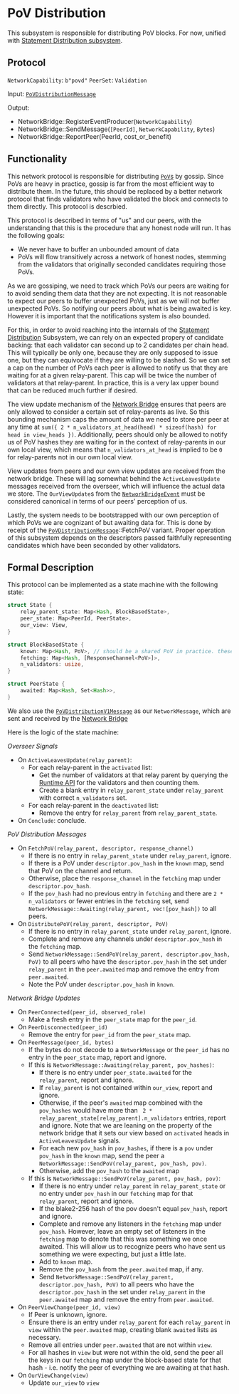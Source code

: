 # PoV Distribution

This subsystem is responsible for distributing PoV blocks. For now, unified with [Statement Distribution subsystem](statement-distribution.md).

## Protocol

`NetworkCapability`: `b"povd"`
`PeerSet`: `Validation`

Input: [`PoVDistributionMessage`](../../types/overseer-protocol.md#pov-distribution-message)


Output:

- NetworkBridge::RegisterEventProducer(`NetworkCapability`)
- NetworkBridge::SendMessage(`[PeerId]`, `NetworkCapability`, `Bytes`)
- NetworkBridge::ReportPeer(PeerId, cost_or_benefit)


## Functionality

This network protocol is responsible for distributing [`PoV`s](../../types/availability.md#proof-of-validity) by gossip. Since PoVs are heavy in practice, gossip is far from the most efficient way to distribute them. In the future, this should be replaced by a better network protocol that finds validators who have validated the block and connects to them directly. This protocol is descrbied.

This protocol is described in terms of "us" and our peers, with the understanding that this is the procedure that any honest node will run. It has the following goals:
  - We never have to buffer an unbounded amount of data
  - PoVs will flow transitively across a network of honest nodes, stemming from the validators that originally seconded candidates requiring those PoVs.

As we are gossiping, we need to track which PoVs our peers are waiting for to avoid sending them data that they are not expecting. It is not reasonable to expect our peers to buffer unexpected PoVs, just as we will not buffer unexpected PoVs. So notifying our peers about what is being awaited is key. However it is important that the notifications system is also bounded.

For this, in order to avoid reaching into the internals of the [Statement Distribution](statement-distribution.md) Subsystem, we can rely on an expected propery of candidate backing: that each validator can second up to 2 candidates per chain head. This will typically be only one, because they are only supposed to issue one, but they can equivocate if they are willing to  be slashed. So we can set a cap on the number of PoVs each peer is allowed to notify us that they are waiting for at a given relay-parent. This cap will be twice the number of validators at that relay-parent. In practice, this is a very lax upper bound that can be reduced much further if desired.

The view update mechanism of the [Network Bridge](../utility/network-bridge.md) ensures that peers are only allowed to consider a certain set of relay-parents as live. So this bounding mechanism caps the amount of data we need to store per peer at any time at `sum({ 2 * n_validators_at_head(head) * sizeof(hash) for head in view_heads })`. Additionally, peers should only be allowed to notify us of PoV hashes they are waiting for in the context of relay-parents in our own local view, which means that `n_validators_at_head` is implied to be `0` for relay-parents not in our own local view.

View updates from peers and our own view updates are received from the network bridge. These will lag somewhat behind the `ActiveLeavesUpdate` messages received from the overseer, which will influence the actual data we store. The `OurViewUpdate`s from the [`NetworkBridgeEvent`](../../types/overseer-protocol.md#network-bridge-update) must be considered canonical in terms of our peers' perception of us.

Lastly, the system needs to be bootstrapped with our own perception of which PoVs we are cognizant of but awaiting data for. This is done by receipt of the [`PoVDistributionMessage`](../../types/overseer-protocol.md#pov-distribution-message)::FetchPoV variant. Proper operation of this subsystem depends on the descriptors passed faithfully representing candidates which have been seconded by other validators.

## Formal Description

This protocol can be implemented as a state machine with the following state:

```rust
struct State {
	relay_parent_state: Map<Hash, BlockBasedState>,
	peer_state: Map<PeerId, PeerState>,
	our_view: View,
}

struct BlockBasedState {
	known: Map<Hash, PoV>, // should be a shared PoV in practice. these things are heavy.
	fetching: Map<Hash, [ResponseChannel<PoV>]>,
	n_validators: usize,
}

struct PeerState {
	awaited: Map<Hash, Set<Hash>>,
}
```

We also use the [`PoVDistributionV1Message`](../../types/network.md#pov-distribution) as our `NetworkMessage`, which are sent and received by the [Network Bridge](../utility/network-bridge.md)

Here is the logic of the state machine:

*Overseer Signals*
- On `ActiveLeavesUpdate(relay_parent)`:
	- For each relay-parent in the `activated` list:
		- Get the number of validators at that relay parent by querying the [Runtime API](../utility/runtime-api.md) for the validators and then counting them.
		- Create a blank entry in `relay_parent_state` under `relay_parent` with correct `n_validators` set.
	- For each relay-parent in the `deactivated` list:
		- Remove the entry for `relay_parent` from `relay_parent_state`.
- On `Conclude`: conclude.

*PoV Distribution Messages*
- On `FetchPoV(relay_parent, descriptor, response_channel)`
	- If there is no entry in `relay_parent_state` under `relay_parent`, ignore.
	- If there is a PoV under `descriptor.pov_hash` in the `known` map, send that PoV on the channel and return.
	- Otherwise, place the `response_channel` in the `fetching` map under `descriptor.pov_hash`.
	- If the `pov_hash` had no previous entry in `fetching` and there are `2 * n_validators` or fewer entries in the `fetching` set, send `NetworkMessage::Awaiting(relay_parent, vec![pov_hash])` to all peers.
- On `DistributePoV(relay_parent, descriptor, PoV)`
	- If there is no entry in `relay_parent_state` under `relay_parent`, ignore.
	- Complete and remove any channels under `descriptor.pov_hash` in the `fetching` map.
	- Send `NetworkMessage::SendPoV(relay_parent, descriptor.pov_hash, PoV)` to all peers who have the `descriptor.pov_hash` in the set under `relay_parent` in the `peer.awaited` map and remove the entry from `peer.awaited`.
	- Note the PoV under `descriptor.pov_hash` in `known`.

*Network Bridge Updates*
- On `PeerConnected(peer_id, observed_role)`
	- Make a fresh entry in the `peer_state` map for the `peer_id`.
- On `PeerDisconnected(peer_id)`
	- Remove the entry for `peer_id` from the `peer_state` map.
- On `PeerMessage(peer_id, bytes)`
	- If the bytes do not decode to a `NetworkMessage` or the `peer_id` has no entry in the `peer_state` map, report and ignore.
	- If this is `NetworkMessage::Awaiting(relay_parent, pov_hashes)`:
		- If there is no entry under `peer_state.awaited` for the `relay_parent`, report and ignore.
		- If `relay_parent` is not contained within `our_view`, report and ignore.
		- Otherwise, if the peer's `awaited` map combined with the `pov_hashes` would have more than ` 2 * relay_parent_state[relay_parent].n_validators` entries, report and ignore. Note that we are leaning on the property of the network bridge that it sets our view based on `activated` heads in `ActiveLeavesUpdate` signals.
		- For each new `pov_hash` in `pov_hashes`, if there is a `pov` under `pov_hash` in the `known` map, send the peer a `NetworkMessage::SendPoV(relay_parent, pov_hash, pov)`.
		- Otherwise, add the `pov_hash` to the `awaited` map
	- If this is `NetworkMessage::SendPoV(relay_parent, pov_hash, pov)`:
		- If there is no entry under `relay_parent` in `relay_parent_state` or no entry under `pov_hash` in our `fetching` map for that `relay_parent`, report and ignore.
		- If the blake2-256 hash of the pov doesn't equal `pov_hash`, report and ignore.
		- Complete and remove any listeners in the `fetching` map under `pov_hash`. However, leave an empty set of listeners in the `fetching` map to denote that this was something we once awaited. This will allow us to recognize peers who have sent us something we were expecting, but just a little late.
		- Add to `known` map.
		- Remove the `pov_hash` from the `peer.awaited` map, if any.
		- Send `NetworkMessage::SendPoV(relay_parent, descriptor.pov_hash, PoV)` to all peers who have the `descriptor.pov_hash` in the set under `relay_parent` in the `peer.awaited` map and remove the entry from `peer.awaited`.
- On `PeerViewChange(peer_id, view)`
	- If Peer is unknown, ignore.
	- Ensure there is an entry under `relay_parent` for each `relay_parent` in `view` within the `peer.awaited` map, creating blank `awaited` lists as necessary.
	- Remove all entries under `peer.awaited` that are not within `view`.
	- For all hashes in `view` but were not within the old, send the peer all the keys in our `fetching` map under the block-based state for that hash - i.e. notify the peer of everything we are awaiting at that hash.
- On `OurViewChange(view)`
	- Update `our_view` to `view`


